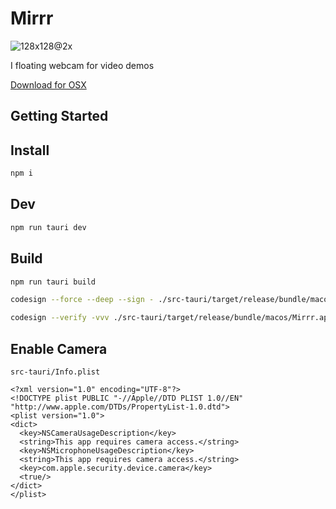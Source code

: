 # Mirrr 

![128x128@2x](https://github.com/leon-do/mirrr/assets/19412160/08de4263-df06-4664-9adf-f670e4133bae)

I floating webcam for video demos

[Download for OSX](https://github.com/leon-do/mirrr/releases/tag/v1)

## Getting Started

## Install

```bash
npm i
```

## Dev

```bash
npm run tauri dev
```

## Build

```bash
npm run tauri build

codesign --force --deep --sign - ./src-tauri/target/release/bundle/macos/Mirrr.app/

codesign --verify -vvv ./src-tauri/target/release/bundle/macos/Mirrr.app
```


## Enable Camera

`src-tauri/Info.plist`

```
<?xml version="1.0" encoding="UTF-8"?>
<!DOCTYPE plist PUBLIC "-//Apple//DTD PLIST 1.0//EN" "http://www.apple.com/DTDs/PropertyList-1.0.dtd">
<plist version="1.0">
<dict>
  <key>NSCameraUsageDescription</key>
  <string>This app requires camera access.</string>
  <key>NSMicrophoneUsageDescription</key>
  <string>This app requires camera access.</string>
  <key>com.apple.security.device.camera</key>
  <true/>
</dict>
</plist>
```

